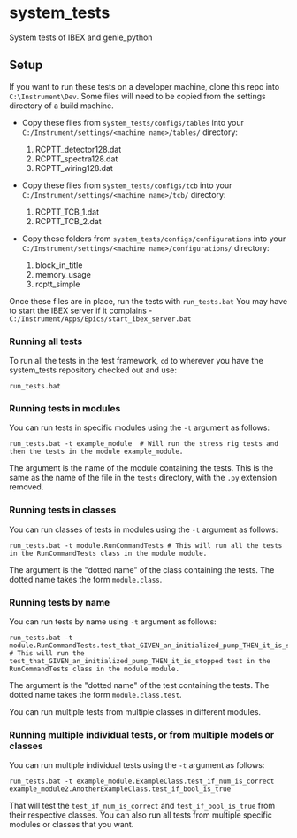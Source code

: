 # system_tests
System tests of IBEX and genie_python


## Setup

If you want to run these tests on a developer machine, clone this repo into `C:\Instrument\Dev`. Some files will need to be copied from the settings directory of a build machine.

* Copy these files from `system_tests/configs/tables` into your `C:/Instrument/settings/<machine name>/tables/` directory:
    1. RCPTT_detector128.dat
    1. RCPTT_spectra128.dat
    1. RCPTT_wiring128.dat
    
* Copy these files from `system_tests/configs/tcb` into your `C:/Instrument/settings/<machine name>/tcb/` directory:
    1. RCPTT_TCB_1.dat
    1. RCPTT_TCB_2.dat
    
* Copy these folders from `system_tests/configs/configurations` into your `C:/Instrument/settings/<machine name>/configurations/` directory:
    1. block_in_title
    1. memory_usage
    1. rcptt_simple


Once these files are in place, run the tests with `run_tests.bat`
You may have to start the IBEX server if it complains - `C:/Instrument/Apps/Epics/start_ibex_server.bat`

### Running all tests

To run all the tests in the test framework, `cd` to wherever you have the system_tests repository checked out and use:

```
run_tests.bat
```


### Running tests in modules

You can run tests in specific modules using the `-t` argument as follows:

```
run_tests.bat -t example_module  # Will run the stress rig tests and then the tests in the module example_module.
```

The argument is the name of the module containing the tests. This is the same as the name of the file in the `tests` directory, with the `.py` extension removed.


### Running tests in classes

You can run classes of tests in modules using the `-t` argument as follows:

```
run_tests.bat -t module.RunCommandTests # This will run all the tests in the RunCommandTests class in the module module. 
```

The argument is the "dotted name" of the class containing the tests. The dotted name takes the form `module.class`.


### Running tests by name

You can run tests by name using `-t` argument as follows:

```
run_tests.bat -t module.RunCommandTests.test_that_GIVEN_an_initialized_pump_THEN_it_is_stopped # This will run the test_that_GIVEN_an_initialized_pump_THEN_it_is_stopped test in the RunCommandTests class in the module module. 
```

The argument is the "dotted name" of the test containing the tests. The dotted name takes the form `module.class.test`.

You can run multiple tests from multiple classes in different modules.


### Running multiple individual tests, or from multiple models or classes

You can run multiple individual tests using the `-t` argument as follows:

```
run_tests.bat -t example_module.ExampleClass.test_if_num_is_correct example_module2.AnotherExampleClass.test_if_bool_is_true
```

That will test the `test_if_num_is_correct` and `test_if_bool_is_true` from their respective classes. You can also run all tests from multiple specific modules or classes that you want. 
